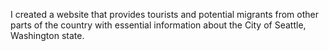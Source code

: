 I created a website that provides tourists and potential migrants from other parts of the country with essential information about the City of Seattle, Washington state.
